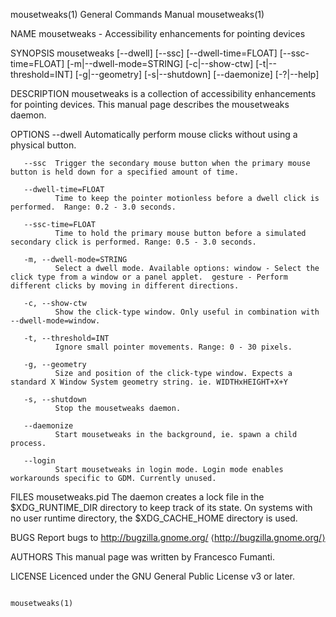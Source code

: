 mousetweaks(1)                                                                             General Commands Manual                                                                             mousetweaks(1)



NAME
       mousetweaks - Accessibility enhancements for pointing devices

SYNOPSIS
       mousetweaks [--dwell] [--ssc] [--dwell-time=FLOAT] [--ssc-time=FLOAT] [-m|--dwell-mode=STRING] [-c|--show-ctw] [-t|--threshold=INT] [-g|--geometry] [-s|--shutdown] [--daemonize] [-?|--help]

DESCRIPTION
       mousetweaks is a collection of accessibility enhancements for pointing devices. This manual page describes the mousetweaks daemon.

OPTIONS
       --dwell
              Automatically perform mouse clicks without using a physical button.

       --ssc  Trigger the secondary mouse button when the primary mouse button is held down for a specified amount of time.

       --dwell-time=FLOAT
              Time to keep the pointer motionless before a dwell click is performed.  Range: 0.2 - 3.0 seconds.

       --ssc-time=FLOAT
              Time to hold the primary mouse button before a simulated secondary click is performed. Range: 0.5 - 3.0 seconds.

       -m, --dwell-mode=STRING
              Select a dwell mode. Available options: window - Select the click type from a window or a panel applet.  gesture - Perform different clicks by moving in different directions.

       -c, --show-ctw
              Show the click-type window. Only useful in combination with --dwell-mode=window.

       -t, --threshold=INT
              Ignore small pointer movements. Range: 0 - 30 pixels.

       -g, --geometry
              Size and position of the click-type window. Expects a standard X Window System geometry string. ie. WIDTHxHEIGHT+X+Y

       -s, --shutdown
              Stop the mousetweaks daemon.

       --daemonize
              Start mousetweaks in the background, ie. spawn a child process.

       --login
              Start mousetweaks in login mode. Login mode enables workarounds specific to GDM. Currently unused.

FILES
       mousetweaks.pid
              The daemon creates a lock file in the $XDG_RUNTIME_DIR directory to keep track of its state. On systems with no user runtime directory, the $XDG_CACHE_HOME directory is used.

BUGS
       Report bugs to <http://bugzilla.gnome.org/> ⟨http://bugzilla.gnome.org/⟩

AUTHORS
       This manual page was written by Francesco Fumanti.

LICENSE
       Licenced under the GNU General Public License v3 or later.



                                                                                                                                                                                               mousetweaks(1)
